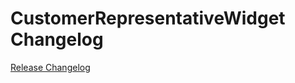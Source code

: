 # CustomerRepresentativeWidget Changelog

[Release Changelog](https://github.com/spryker-demo/customer-representative-widget/releases)
